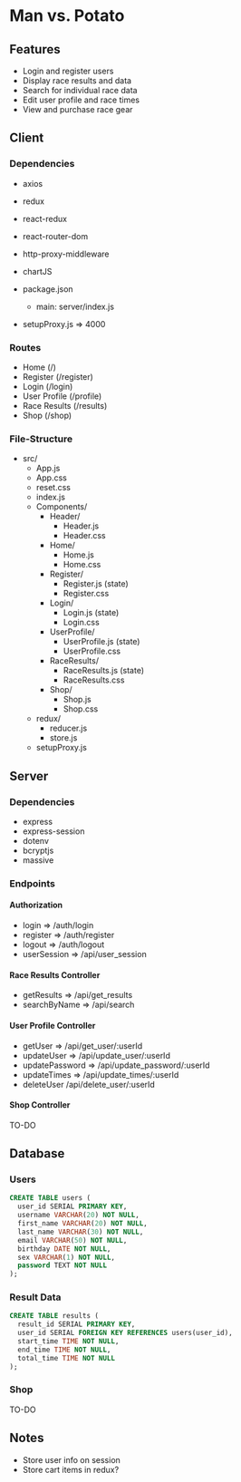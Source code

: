 # Man vs. Potato

## Features
- Login and register users
- Display race results and data
- Search for individual race data
- Edit user profile and race times
- View and purchase race gear

## Client

### Dependencies
- axios
- redux
- react-redux
- react-router-dom
- http-proxy-middleware
- chartJS

- package.json
  - main: server/index.js
- setupProxy.js => 4000

### Routes
- Home (/)
- Register (/register)
- Login (/login)
- User Profile (/profile)
- Race Results (/results)
- Shop (/shop)

### File-Structure
- src/
  - App.js
  - App.css
  - reset.css
  - index.js
  - Components/
    - Header/
      - Header.js
      - Header.css
    - Home/
      - Home.js
      - Home.css
    - Register/
      - Register.js (state)
      - Register.css
    - Login/
      - Login.js (state)
      - Login.css
    - UserProfile/
      - UserProfile.js (state)
      - UserProfile.css
    - RaceResults/
      - RaceResults.js (state)
      - RaceResults.css
    - Shop/
      - Shop.js
      - Shop.css
  - redux/
    - reducer.js
    - store.js
  - setupProxy.js

## Server

### Dependencies
- express
- express-session
- dotenv
- bcryptjs
- massive

### Endpoints
#### Authorization
- login => /auth/login
- register => /auth/register
- logout => /auth/logout
- userSession => /api/user_session

#### Race Results Controller
- getResults => /api/get_results
- searchByName => /api/search

#### User Profile Controller
- getUser => /api/get_user/:userId
- updateUser => /api/update_user/:userId
- updatePassword => /api/update_password/:userId
- updateTimes => /api/update_times/:userId
- deleteUser /api/delete_user/:userId

#### Shop Controller
TO-DO

## Database

### Users
```sql
CREATE TABLE users (
  user_id SERIAL PRIMARY KEY,
  username VARCHAR(20) NOT NULL,
  first_name VARCHAR(20) NOT NULL,
  last_name VARCHAR(30) NOT NULL,
  email VARCHAR(50) NOT NULL,
  birthday DATE NOT NULL,
  sex VARCHAR(1) NOT NULL,
  password TEXT NOT NULL
);
```

### Result Data
```sql
CREATE TABLE results (
  result_id SERIAL PRIMARY KEY,
  user_id SERIAL FOREIGN KEY REFERENCES users(user_id),
  start_time TIME NOT NULL,
  end_time TIME NOT NULL,
  total_time TIME NOT NULL
);
```

### Shop
TO-DO

## Notes
- Store user info on session
- Store cart items in redux?